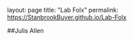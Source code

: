 layout: page
title: "Lab Folx"
permalink: https://StanbrookBuyer.github.io/Lab-Folx

##Julis Allen 


